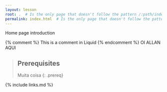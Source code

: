 ```yaml
---
layout: lesson
root: .  # Is the only page that doesn't follow the pattern /:path/index.html
permalink: index.html  # Is the only page that doesn't follow the pattern /:path/index.html
---
```

Home page introduction

<!-- this is an html comment -->

{% comment %} This is a comment in Liquid {% endcomment %}
OI ALLAN AQUI


> ## Prerequisites
>
> Muita coisa
{: .prereq}

{% include links.md %}
